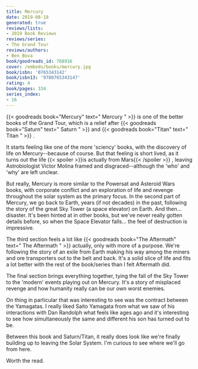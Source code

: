 ```yaml
---
title: Mercury
date: 2019-08-18
generated: true
reviews/lists:
- 2019 Book Reviews
reviews/series:
- The Grand Tour
reviews/authors:
- Ben Bova
book/goodreads_id: 768916
cover: /embeds/books/mercury.jpg
book/isbn: '0765343142'
book/isbn13: '9780765343147'
rating: 4
book/pages: 334
series_index:
- 16
---
```

{{< goodreads book="Mercury" text=" Mercury " >}} is one of the better books of the Grand Tour, which is a relief after {{< goodreads book="Saturn" text=" Saturn " >}} and {{< goodreads book="Titan" text=" Titan " >}} .  

It starts feeling like one of the more 'sciency' books, with the discovery of life on Mercury--because of course. But that feeling is short lived, as it turns out the life  {{< spoiler >}}is actually from Mars{{< /spoiler >}} , leaving Astrobiologist Victor Molina framed and disgraced--although the 'who' and 'why' are left unclear.  

<!--more-->

But really, Mercury is more similar to the Powersat and Asteroid Wars books, with corporate conflict and an exploration of life and revenge throughout the solar system as the primary focus. In the second part of Mercury, we go back to Earth, years (if not decades) in the past, following the story of the great Sky Tower (a space elevator) on Earth. And then... disaster. It's been hinted at in other books, but we've never really gotten details before, so when the Space Elevator falls... the feel of destruction is impressive.  

The third section feels a lot like {{< goodreads book="The Aftermath" text=" The Aftermath " >}} actually, only with more of a purpose. We're following the story of an exile from Earth making his way among the miners and ore transporters out to the belt and back. It's a solid slice of life and fits a lot better with the rest of the book/series than I felt Aftermath did.  

The final section brings everything together, tying the fall of the Sky Tower to the 'modern' events playing out on Mercury. It's a story of misplaced revenge and how humanity really can be our own worst enemies.  

On thing in particular that was interesting to see was the contract between the Yamagatas. I really liked Saito Yamagata from what we saw of his interactions with Dan Randolph what feels like ages ago and it's interesting to see how simultaneously the same and different his son has turned out to be.  

Between this book and Saturn/Titan, it really does look like we're finally building up to leaving the Solar System. I'm curious to see where we'll go from here.  

Worth the read.